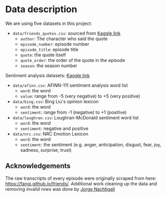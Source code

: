 # Data description

We are using five datasets in this project:

- `data/friends_quotes.csv`: sourced from [Kaggle link](https://www.kaggle.com/datasets/ryanstonebraker/friends-transcript)
  - `author`: The character who said the quote
  - `episode_number`: episode number
  - `episode_title`: episode title
  - `quote`: the quote itself
  - `quote_order`: the order of the quote in the episode
  - `season`: the season number

Sentiment analysis datasets: [Kaggle link](https://www.kaggle.com/datasets/ekrembayar/sentiment-lexicons-for-text-mining)

- `data/afinn.csv`: AFINN-111 sentiment analysis word list
  - `word`: the word
  - `value`: range from -5 (very negative) to +5 (very positive)
- `data/bing.csv`: Bing Liu's opinion lexicon
  - `word`: the word
  - `sentiment`: range from -1 (negative) to +1 (positive)
- `data/loughran.csv`: Loughran-McDonald sentiment word list
  - `word`: the word
  - `sentiment`: negative and positive
- `data/nrc.csv`: NRC Emotion Lexicon
  - `word`: the word
  - `sentiment`: the sentiment (e.g. anger, anticipation, disgust, fear, joy, sadness, surprise, trust)

## Acknowledgements

The raw transcripts of every episode were originally scraped from here: https://fangj.github.io/friends/.
Additional work cleaning up the data and removing invalid rows was done by [Jorge Nachtigall](https://www.kaggle.com/jorgenachtigall)
